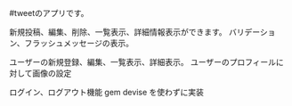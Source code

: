 #tweetのアプリです。

新規投稿、編集、削除、一覧表示、詳細情報表示ができます。
バリデーション、フラッシュメッセージの表示。

ユーザーの新規登録、編集、一覧表示、詳細表示。
ユーザーのプロフィールに対して画像の設定

ログイン、ログアウト機能 gem devise を使わずに実装